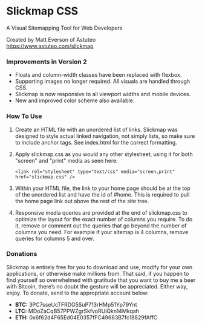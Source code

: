 # Slickmap CSS
A Visual Sitemapping Tool for Web Developers

Created by Matt Everson of Astuteo  
https://www.astuteo.com/slickmap

### Improvements in Version 2

- Floats and column-width classes have been replaced with flexbox. 
- Supporting images no longer required. All visuals are handled through CSS.
- Slickmap is now responsive to all viewport widths and mobile devices.
- New and improved color scheme also available.

### How To Use

1. Create an HTML file with an unordered list of links. Slickmap was
   designed to style actual linked navigation, not simply lists, so make
   sure to include anchor tags. See index.html for the correct formatting.

2. Apply slickmap.css as you would any other stylesheet, using it for both
   "screen" and "print" media as seen here:

   `<link rel="stylesheet" type="text/css" media="screen,print" href="slickmap.css" />`

3. Within your HTML file, the link to your home page should be at the top
   of the unordered list and have the id of #home. This is required to pull
   the home page link out above the rest of the site tree.

4. Responsive media queries are provided at the end of slickmap.css to optimize
   the layout for the exact number of columns you require. To do it, remove or
   comment out the queries that go beyond the number of columns you need. For
   example if your sitemap is 4 columns, remove queries for columns 5 and over.

### Donations

Slickmap is entirely free for you to download and use, modify for your own applications, or otherwise make millions from. That said, if you happen to find yourself so overwhelmed with gratitude that you want to buy me a beer with Bitcoin, there’s no doubt the gesture will be appreciated. Either way, enjoy. To donate, send to the appropriate account below:

- **BTC:** 3PC7sseUcTFRDG5SuP713rHMp51Yp79Ynt
- **LTC:** MDoZaCqB57PPWZgrSkfvoRUiQkn14Mkqah
- **ETH:** 0x6f62d4F65Ed04E0357fFC49663B7fc18829fAffC
